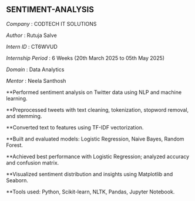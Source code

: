 ## SENTIMENT-ANALYSIS

*Company* : CODTECH IT SOLUTIONS

*Author* : Rutuja Salve

*Intern ID* : CT6WVUD

*Internship Period* : 6 Weeks (20th March 2025 to 05th May 2025)

*Domain* : Data Analytics

*Mentor* :  Neela Santhosh

**Performed sentiment analysis on Twitter data using NLP and machine learning.

**Preprocessed tweets with text cleaning, tokenization, stopword removal, and stemming.

**Converted text to features using TF-IDF vectorization.

**Built and evaluated models: Logistic Regression, Naive Bayes, Random Forest.

**Achieved best performance with Logistic Regression; analyzed accuracy and confusion matrix.

**Visualized sentiment distribution and insights using Matplotlib and Seaborn.

**Tools used: Python, Scikit-learn, NLTK, Pandas, Jupyter Notebook.
